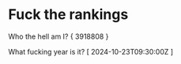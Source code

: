 # Fuck the rankings

Who the hell am I?
{ 3918808 }

What fucking year is it?
[ 2024-10-23T09:30:00Z ]
